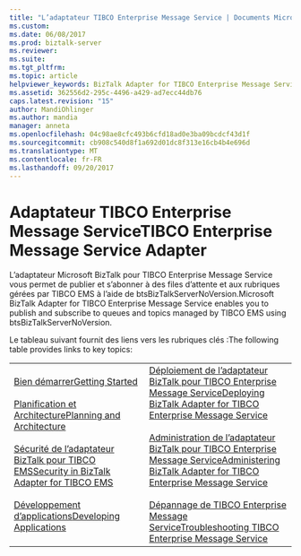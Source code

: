 ```yaml
---
title: "L’adaptateur TIBCO Enterprise Message Service | Documents Microsoft"
ms.custom: 
ms.date: 06/08/2017
ms.prod: biztalk-server
ms.reviewer: 
ms.suite: 
ms.tgt_pltfrm: 
ms.topic: article
helpviewer_keywords: BizTalk Adapter for TIBCO Enterprise Message Service
ms.assetid: 362556d2-295c-4496-a429-ad7ecc44db76
caps.latest.revision: "15"
author: MandiOhlinger
ms.author: mandia
manager: anneta
ms.openlocfilehash: 04c98ae8cfc493b6cfd18ad0e3ba09bcdcf43d1f
ms.sourcegitcommit: cb908c540d8f1a692d01dc8f313e16cb4b4e696d
ms.translationtype: MT
ms.contentlocale: fr-FR
ms.lasthandoff: 09/20/2017
---
```

# <a name="tibco-enterprise-message-service-adapter"></a><span data-ttu-id="9b7fd-102">Adaptateur TIBCO Enterprise Message Service</span><span class="sxs-lookup"><span data-stu-id="9b7fd-102">TIBCO Enterprise Message Service Adapter</span></span>
<span data-ttu-id="9b7fd-103">L’adaptateur Microsoft BizTalk pour TIBCO Enterprise Message Service vous permet de publier et s’abonner à des files d’attente et aux rubriques gérées par TIBCO EMS à l’aide de btsBizTalkServerNoVersion.</span><span class="sxs-lookup"><span data-stu-id="9b7fd-103">Microsoft BizTalk Adapter for TIBCO Enterprise Message Service enables you to publish and subscribe to queues and topics managed by TIBCO EMS using btsBizTalkServerNoVersion.</span></span>  
  
 <span data-ttu-id="9b7fd-104">Le tableau suivant fournit des liens vers les rubriques clés :</span><span class="sxs-lookup"><span data-stu-id="9b7fd-104">The following table provides links to key topics:</span></span>  
  
|||  
|-|-|  
|[<span data-ttu-id="9b7fd-105">Bien démarrer</span><span class="sxs-lookup"><span data-stu-id="9b7fd-105">Getting Started</span></span>](../core/getting-started-with-biztalk-adapter-for-tibco-enterprise-message-service.md)<br /><br /> [<span data-ttu-id="9b7fd-106">Planification et Architecture</span><span class="sxs-lookup"><span data-stu-id="9b7fd-106">Planning and Architecture</span></span>](../core/planning-and-architecture16.md)<br /><br /> [<span data-ttu-id="9b7fd-107">Sécurité de l’adaptateur BizTalk pour TIBCO EMS</span><span class="sxs-lookup"><span data-stu-id="9b7fd-107">Security in BizTalk Adapter for TIBCO EMS</span></span>](../core/security-in-biztalk-adapter-for-tibco-ems.md)<br /><br /> [<span data-ttu-id="9b7fd-108">Développement d’applications</span><span class="sxs-lookup"><span data-stu-id="9b7fd-108">Developing Applications</span></span>](../core/developing-applications5.md)|[<span data-ttu-id="9b7fd-109">Déploiement de l’adaptateur BizTalk pour TIBCO Enterprise Message Service</span><span class="sxs-lookup"><span data-stu-id="9b7fd-109">Deploying BizTalk Adapter for TIBCO Enterprise Message Service</span></span>](../core/deploying-biztalk-adapter-for-tibco-enterprise-message-service.md)<br /><br /> [<span data-ttu-id="9b7fd-110">Administration de l’adaptateur BizTalk pour TIBCO Enterprise Message Service</span><span class="sxs-lookup"><span data-stu-id="9b7fd-110">Administering BizTalk Adapter for TIBCO Enterprise Message Service</span></span>](../core/administering-biztalk-adapter-for-tibco-enterprise-message-service.md)<br /><br /> [<span data-ttu-id="9b7fd-111">Dépannage de TIBCO Enterprise Message Service</span><span class="sxs-lookup"><span data-stu-id="9b7fd-111">Troubleshooting TIBCO Enterprise Message Service</span></span>](../core/troubleshooting-tibco-enterprise-message-service.md)|